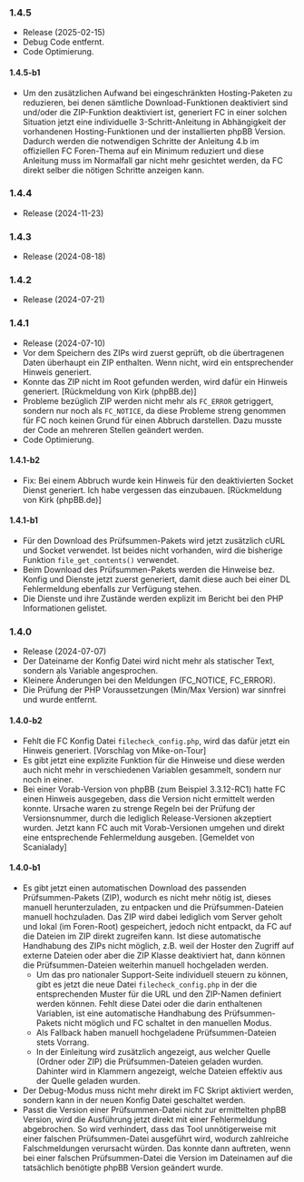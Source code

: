 ### 1.4.5
* Release (2025-02-15)
* Debug Code entfernt.
* Code Optimierung.

#### 1.4.5-b1
* Um den zusätzlichen Aufwand bei eingeschränkten Hosting-Paketen zu reduzieren, bei denen sämtliche Download-Funktionen deaktiviert sind und/oder die ZIP-Funktion deaktiviert ist, generiert FC in einer solchen Situation jetzt eine individuelle 3-Schritt-Anleitung in Abhängigkeit der vorhandenen Hosting-Funktionen und der installierten phpBB Version. Dadurch werden die notwendigen Schritte der Anleitung 4.b im offiziellen FC Foren-Thema auf ein Minimum reduziert und diese Anleitung muss im Normalfall gar nicht mehr gesichtet werden, da FC direkt selber die nötigen Schritte anzeigen kann.

### 1.4.4
* Release (2024-11-23)

### 1.4.3
* Release (2024-08-18)

### 1.4.2
* Release (2024-07-21)

### 1.4.1
* Release (2024-07-10)
* Vor dem Speichern des ZIPs wird zuerst geprüft, ob die übertragenen Daten überhaupt ein ZIP enthalten. Wenn nicht, wird ein entsprechender Hinweis generiert.
* Konnte das ZIP nicht im Root gefunden werden, wird dafür ein Hinweis generiert. [Rückmeldung von Kirk (phpBB.de)]
* Probleme bezüglich ZIP werden nicht mehr als `FC_ERROR` getriggert, sondern nur noch als `FC_NOTICE`, da diese Probleme streng genommen für FC noch keinen Grund für einen Abbruch darstellen. Dazu musste der Code an mehreren Stellen geändert werden.
* Code Optimierung.

#### 1.4.1-b2
* Fix: Bei einem Abbruch wurde kein Hinweis für den deaktivierten Socket Dienst generiert. Ich habe vergessen das einzubauen. [Rückmeldung von Kirk (phpBB.de)]

#### 1.4.1-b1
* Für den Download des Prüfsummen-Pakets wird jetzt zusätzlich cURL und Socket verwendet. Ist beides nicht vorhanden, wird die bisherige Funktion `file_get_contents()` verwendet.
* Beim Download des Prüfsummen-Pakets werden die Hinweise bez. Konfig und Dienste jetzt zuerst generiert, damit diese auch bei einer DL Fehlermeldung ebenfalls zur Verfügung stehen.
* Die Dienste und ihre Zustände werden explizit im Bericht bei den PHP Informationen gelistet.

### 1.4.0
* Release (2024-07-07)
* Der Dateiname der Konfig Datei wird nicht mehr als statischer Text, sondern als Variable angesprochen.
* Kleinere Änderungen bei den Meldungen (FC_NOTICE, FC_ERROR).
* Die Prüfung der PHP Voraussetzungen (Min/Max Version) war sinnfrei und wurde entfernt.

#### 1.4.0-b2
* Fehlt die FC Konfig Datei `filecheck_config.php`, wird das dafür jetzt ein Hinweis generiert. [Vorschlag von Mike-on-Tour]
* Es gibt jetzt eine explizite Funktion für die Hinweise und diese werden auch nicht mehr in verschiedenen Variablen gesammelt, sondern nur noch in einer.
* Bei einer Vorab-Version von phpBB (zum Beispiel 3.3.12-RC1) hatte FC einen Hinweis ausgegeben, dass die Version nicht ermittelt werden konnte. Ursache waren zu strenge Regeln bei der Prüfung der Versionsnummer, durch die lediglich Release-Versionen akzeptiert wurden. Jetzt kann FC auch mit Vorab-Versionen umgehen und direkt eine entsprechende Fehlermeldung ausgeben. [Gemeldet von Scanialady]

#### 1.4.0-b1
* Es gibt jetzt einen automatischen Download des passenden Prüfsummen-Pakets (ZIP), wodurch es nicht mehr nötig ist, dieses manuell herunterzuladen, zu entpacken und die Prüfsummen-Dateien manuell hochzuladen. Das ZIP wird dabei lediglich vom Server geholt und lokal (im Foren-Root) gespeichert, jedoch nicht entpackt, da FC auf die Dateien im ZIP direkt zugreifen kann. Ist diese automatische Handhabung des ZIPs nicht möglich, z.B. weil der Hoster den Zugriff auf externe Dateien oder aber die ZIP Klasse deaktiviert hat, dann können die Prüfsummen-Dateien weiterhin manuell hochgeladen werden.
  * Um das pro nationaler Support-Seite individuell steuern zu können, gibt es jetzt die neue Datei `filecheck_config.php` in der die entsprechenden Muster für die URL und den ZIP-Namen definiert werden können. Fehlt diese Datei oder die darin enthaltenen Variablen, ist eine automatische Handhabung des Prüfsummen-Pakets nicht möglich und FC schaltet in den manuellen Modus.
  * Als Fallback haben manuell hochgeladene Prüfsummen-Dateien stets Vorrang.
  * In der Einleitung wird zusätzlich angezeigt, aus welcher Quelle (Ordner oder ZIP) die Prüfsummen-Dateien geladen wurden. Dahinter wird in Klammern angezeigt, welche Dateien effektiv aus der Quelle geladen wurden.
* Der Debug-Modus muss nicht mehr direkt im FC Skript aktiviert werden, sondern kann in der neuen Konfig Datei geschaltet werden.
* Passt die Version einer Prüfsummen-Datei nicht zur ermittelten phpBB Version, wird die Ausführung jetzt direkt mit einer Fehlermeldung abgebrochen. So wird verhindert, dass das Tool unnötigerweise mit einer falschen Prüfsummen-Datei ausgeführt wird, wodurch zahlreiche Falschmeldungen verursacht würden. Das konnte dann auftreten, wenn bei einer falschen Prüfsummen-Datei die Version im Dateinamen auf die tatsächlich benötigte phpBB Version geändert wurde.
